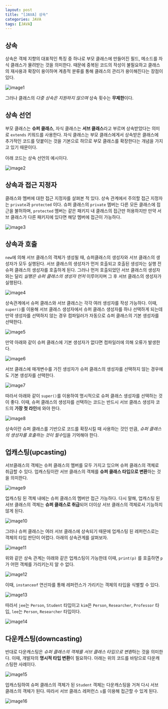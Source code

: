 ```yaml
---
layout: post
title: "[JAVA] 상속" 
categories: JAVA
tags: [JAVA]
---
```


## 상속 
  
상속은 객체 지향의 대표적인 특징 중 하나로 부모 클래스에 만들어진 필드, 메소드를 자식 클래스가 물려받는 것을 의미한다. 
때문에 중복된 코드의 작성이 불필요하고 클래스의 재사용과 확장이 용이하며 계층적 분류를 통해 클래스의 관리가 용이해진다는 장점이 있다.

![image1](/assets/images/JavaImages/58.png)

그러나 클래스의 *다중 상속은 지원하지 않으며* 상속 횟수는 **무제한**이다. 


## 상속 선언

부모 클래스는 **슈퍼 클래스**, 자식 클래스는 **서브 클래스**라고 부르며 상속받았다는 의미로 `extends` 키워드를 사용한다. 
자식 클래스는 부모 클래스에게서 상속받은 클래스에 추가적인 코드를 덧붙이는 것을 기본으로 하므로 부모 클래스를 확장한다는 개념을 가지고 있기 때문이다.
 
아래 코드는 상속 선언의 예시이다.

![image2](/assets/images/JavaImages/59.png)



## 상속과 접근 지정자

클래스와 멤버에 대한 접근 지정자를 살펴본 적 있다. 상속 관계에서 주의할 접근 지정자는 `private`과 `protected` 이다.
슈퍼 클래스의 `private` 멤버는 다른 모든 클래스에 접근을 불허하며, `protected` 멤버는 같은 패키지 내 클래스의 접근만 허용하지만 
만약 서브 클래스가 다른 패키지에 있다면 해당 멤버에 접근이 가능하다.

![image3](/assets/images/JavaImages/60.png)




## 상속과 호출

`new`에 의해 서브 클래스의 객체가 생성될 때, 슈퍼클래스의 생성자와 서브 클래스의 생성자가 모두 실행된다. 
서브 클래스의 생성자가 먼저 호출되고 호출된 생성자는 실행 전 슈퍼 클래스의 생성자를 호출하게 된다. 
그러나 먼저 호출되었던 서브 클래스의 생성자와는 달리 *실행은 슈퍼 클래스의 생성자 먼저* 이루어지며 그 후 서브 클래스의 생성자가 실행된다. 

![image4](/assets/images/JavaImages/61.png)


상속관계에서 슈퍼 클래스와 서브 클래스는 각각 여러 생성자를 작성 가능하다. 이때, `super()`를 이용해 서브 클래스 생성자에서 슈퍼 클래스 생성자를 하나 선택하게 되는데 
만약 생성자를 선택하지 않는 경우 컴파일러가 자동으로 슈퍼 클래스의 기본 생성자를 선택한다. 

![image5](/assets/images/JavaImages/62.png)


만약 아래와 같이 슈퍼 클래스에 기본 생성자가 없다면 컴파일러에 의해 오류가 발생한다.

![image6](/assets/images/JavaImages/63.png)


서브 클래스에 매개변수를 가진 생성자가 슈퍼 클래스의 생성자를 선택하지 않는 경우에도 기본 생성자를 선택한다.

![image7](/assets/images/JavaImages/64.png)


따라서 아래와 같이 `super()`를 이용하여 명시적으로 슈퍼 클래스 생성자를 선택하는 것이 좋다. 이때, 슈퍼 클래스의 생성자를 선택하는 코드는 
반드시 서브 클래스 생성자 코드의 **가장 첫 라인**에 와야 한다.

![image8](/assets/images/JavaImages/65.png)  


상속이란 슈퍼 클래스를 기반으로 코드를 확장시킬 때 사용하는 것인 만큼, *슈퍼 클래스의 생성자를 호출하는 것이 필수*임을 기억해야 한다.





## 업캐스팅(upcasting)

서브클래스의 객체는 슈퍼 클래스의 멤버를 모두 가지고 있으며 슈퍼 클래스의 객체로 취급할 수 있다. 업캐스팅이란 서브 클래스의 객체를 **슈퍼 클래스 타입으로 변환**하는 것을 의미한다. 

![image9](/assets/images/JavaImages/66.png) 


업캐스팅 된 객체 내에는 슈퍼 클래스의 멤버만 접근 가능하다. 다시 말해, 업캐스팅 된 서브 클래스의 객체는 **슈퍼 클래스로 취급**되어 더이상 서브 클래스의 객체로서 기능하지 않게 된다.

![image10](/assets/images/JavaImages/67.png) 


그러나 슈퍼 클래스는 여러 서브 클래스에 상속되기 때문에 업캐스팅 된 레퍼런스로는 객체의 타입 판단이 어렵다. 아래의 상속관계를 살펴보자.

![image11](/assets/images/JavaImages/68.png)

위와 같은 상속 관계는 아래와 같은 업캐스팅이 가능한데 이때, `print(p)` 를 호출하면 `p`가 어떤 객체를 가리키는지 알 수 없다.

![image12](/assets/images/JavaImages/69.png)


이때, `instanceof` 연산자를 통해 레퍼런스가 가리키는 객체의 타입을 식별할 수 있다.

![image13](/assets/images/JavaImages/70.png)



따라서 `jee`는 `Person`, `Student` 타입이고 `kim`은 `Person`, `Researcher`, `Professor` 타입, `lee`는 `Person`, `Researcher` 타입이다. 

![image14](/assets/images/JavaImages/71.png)



## 다운캐스팅(downcasting)

반대로 다운캐스팅은 *슈퍼 클래스의 객체를 서브 클래스 타입으로 변환*하는 것을 의미한다. 이때, 개발자의 **명시적 타입 변환**이 필요하다. 아래는 위의 코드를 바탕으로 다운캐스팅한 사례이다.

![image15](/assets/images/JavaImages/72.png)


업캐스팅하여 슈퍼 클래스의 객체가 된 `Student` 객체는 다운캐스팅을 거쳐 다시 서브 클래스의 객체가 된다. 따라서 서브 클래스 레퍼런스 `s`를 이용해 접근할 수 있게 된다.

![image16](/assets/images/JavaImages/73.png)













